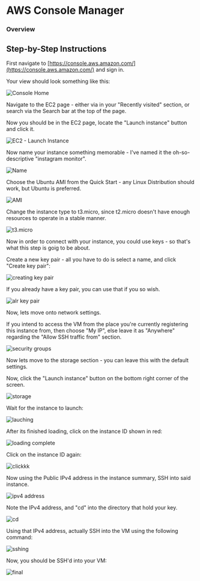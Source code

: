 # AWS Console Manager

### Overview


## Step-by-Step Instructions


First navigate to [https://console.aws.amazon.com/](https://console.aws.amazon.com/) and sign in.

Your view should look something like this:

![Console Home](/resources/edited-console-pics/1edited-console-home.png)

Navigate to the EC2 page - either via in your "Recently visited" section, or search via the Search bar at the top of the page.

Now you should be in the EC2 page, locate the "Launch instance" button and click it.

![EC2 - Launch Instance](/resources/edited-console-pics/2edited-ec2-home.png)

Now name your instance something memorable - I've named it the oh-so-descriptive "instagram monitor".

![Name](/resources/edited-console-pics/3edited-1st-config-page.png)

Choose the Ubuntu AMI from the Quick Start - any Linux Distribution should work, but Ubuntu is preferred.

![AMI](/resources/edited-console-pics/4edited-2nd-config-page.png)

Change the instance type to t3.micro, since t2.micro doesn't have enough resources to operate in a stable manner.

![t3.micro](/resources/edited-console-pics/5edited-3rd-t3micro.png)

Now in order to connect with your instance, you could use keys - so that's what this step is goig to be about.

Create a new key pair - all you have to do is select a name, and click "Create key pair":

![creating key pair](/resources/edited-console-pics/6edited-4th-keys.png)

If you already have a key pair, you can use that if you so wish.

![alr key pair](/resources/edited-console-pics/7edit-5th-alt-keys.png)

Now, lets move onto network settings.

If you intend to access the VM from the place you're currently registering this instance from, then choose "My IP", else leave it as "Anywhere" regarding the "Allow SSH traffic from" section.

![security groups](/resources/edited-console-pics/8edited-6th-security-groups.png)

Now lets move to the storage section - you can leave this with the default settings.

Now, click the "Launch instance" button on the bottom right corner of the screen.

![storage](/resources/edited-console-pics/9edited-7th-storage.png)

Wait for the instance to launch:

![lauching](/resources/edited-console-pics/10edited-creating.png)

After its finished loading, click on the instance ID shown in red:

![loading complete](/resources/edited-console-pics/11edited-completion.png)

Click on the instance ID again:

![clickkk](/resources/edited-console-pics/12-edited-click-ID.png)

Now using the Public IPv4 address in the instance summary, SSH into said instance.

![ipv4 address](/resources/edited-console-pics/13-edited-ipv4.png)

Note the IPv4 address, and "cd" into the directory that hold your key.

![cd](/resources/edited-console-pics/14-cd-into-key.png)

Using that IPv4 address, actually SSH into the VM using the following command:

![sshing](/resources/edited-console-pics/15-actual-ssh.png)

Now, you should be SSH'd into your VM:

![final](/resources/edited-console-pics/16-final.png)